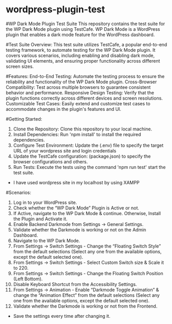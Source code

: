 # wordpress-plugin-test

#WP Dark Mode Plugin Test Suite
This repository contains the test suite for the WP Dark Mode plugin using TestCafe. WP Dark Mode is a WordPress plugin that enables a dark mode feature for the WordPress dashboard.


#Test Suite Overview:
This test suite utilizes TestCafe, a popular end-to-end testing framework, to automate testing for the WP Dark Mode plugin. It covers various scenarios, including enabling and disabling dark mode, validating UI elements, and ensuring proper functionality across different screen sizes.

#Features:
End-to-End Testing: Automate the testing process to ensure the reliability and functionality of the WP Dark Mode plugin.
Cross-Browser Compatibility: Test across multiple browsers to guarantee consistent behavior and performance.
Responsive Design Testing: Verify that the plugin functions correctly across different devices and screen resolutions.
Customizable Test Cases: Easily extend and customize test cases to accommodate changes in the plugin's features and UI.

#Getting Started:
1. Clone the Repository: Clone this repository to your local machine.
2. Install Dependencies: Run 'npm install' to install the required dependencies.
3. Configure Test Environment: Update the (.env) file to specify the target URL of your wordpress site and login credentials
4. Update the TestCafe configuration: (package.json) to specify the browser configurations and others.
5. Run Tests: Execute the tests using the command 'npm run test' start the test suite.

* I have used wordpress site in my localhost by using XAMPP

#Scenarios:

1. Log in to your WordPress site.
2. Check whether the “WP Dark Mode” Plugin is Active or not.
3. If Active, navigate to the WP Dark Mode & continue. Otherwise, Install the Plugin and Activate it.
4. Enable Backend Darkmode from Settings -> General Settings.
5. Validate whether the Darkmode is working or not on the Admin Dashboard.
6. Navigate to the WP Dark Mode.
7. From Settings -> Switch Settings - Change the “Floating Switch Style” from the default selections (Select any one from the available options, except the default selected one).
8. From Settings -> Switch Settings - Select Custom Switch size & Scale it to 220.
9. From Settings -> Switch Settings - Change the Floating Switch Position (Left Bottom).
10. Disable Keyboard Shortcut from the Accessibility Settings.
11. From Settings -> Animation - Enable “Darkmode Toggle Animation” & change the “Animation Effect” from the default selections (Select any one from the available options, except the default selected one).
12.  Validate whether the Darkmode is working or not from the Frontend.
* Save the settings every time after changing it.
